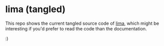 # lima (tangled)

This repo shows the current tangled source code of
[lima](https://git.sr.ht/~chee/lima), which might be interesting if you'd prefer
to read the code than the documentation.

:)
